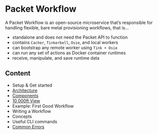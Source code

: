 # Packet Workflow 

A Packet Workflow is an open-source microservice that’s responsible for handling flexible, bare metal
provisioning workflows, that is...
 - standalone and does not need the Packet API to function
 - contains `Cacher`, `Tinkerbell`, `Osie`, and local workers
 - can bootstrap any remote worker using `Tink + Osie`
 - can run any set of actions as Docker container runtimes
 - receive, manipulate, and save runtime data


## Content
 
 - Setup & Get started
 - [Architecture](architecture.md)
  - [Components](architecture.md#components)
  - [10,000ft View](architecture.md#10000ft-view)
 - Example: First Good Workflow 
 - Writing a Workflow
  - Concepts 
  - Useful CLI commands
 - [Common Errors](errors.md)


